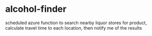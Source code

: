 # alcohol-finder
scheduled azure function to search nearby liquor stores for product, calculate travel time to each location, then notify me of the results
